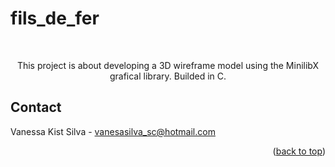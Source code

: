 # fils_de_fer

<div id="top"></div>
<!-- PROJECT SHIELDS -->
<br/>
<p align="center">
  <p align="center">
  This project is about developing a 3D wireframe model using the MinilibX grafical library. Builded in C.
	</p>
</p>

<!-- CONTACT -->
## Contact

Vanessa Kist Silva - vanesasilva_sc@hotmail.com

<p align="right">(<a href="#top">back to top</a>)</p>


